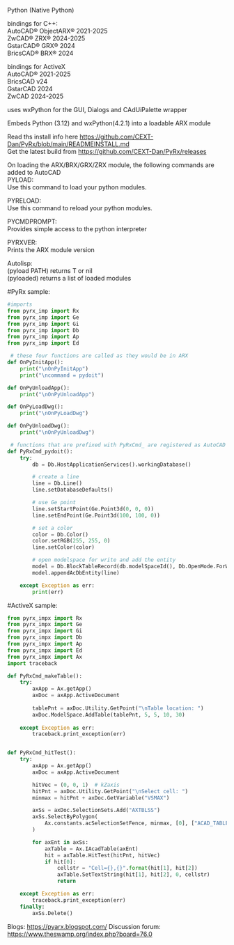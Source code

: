 Python (Native Python)<br/>

bindings for C++: <br/>
AutoCAD®    ObjectARX®  2021-2025<br/>
ZwCAD®      ZRX®        2024-2025<br/>
GstarCAD®   GRX®        2024<br/>
BricsCAD®   BRX®        2024<br/>

bindings for ActiveX <br/>
AutoCAD®    2021-2025<br/>
BricsCAD    v24<br/>
GstarCAD    2024<br/>
ZwCAD       2024-2025<br/>

uses wxPython for the GUI, Dialogs and CAdUiPalette wrapper

Embeds Python (3.12) and wxPython(4.2.1) into a loadable ARX module

Read ths install info here https://github.com/CEXT-Dan/PyRx/blob/main/READMEINSTALL.md<br/>
Get the latest build from https://github.com/CEXT-Dan/PyRx/releases

On loading the ARX/BRX/GRX/ZRX module, the following commands are added to AutoCAD<br/>
PYLOAD:<br/> 
Use this command to load your python modules.<br/>

PYRELOAD:<br/>
Use this command to reload your python modules.<br/>

PYCMDPROMPT:<br/>
Provides simple access to the python interpreter <br/>

PYRXVER:<br/>
Prints the ARX module version<br/>

Autolisp:<br/>
(pyload PATH) returns  T or nil<br/>
(pyloaded) returns a list of loaded modules<br/>


#PyRx sample:

```Python
#imports 
from pyrx_imp import Rx
from pyrx_imp import Ge
from pyrx_imp import Gi
from pyrx_imp import Db
from pyrx_imp import Ap
from pyrx_imp import Ed

 # these four functions are called as they would be in ARX
def OnPyInitApp():
    print("\nOnPyInitApp")
    print("\ncommand = pydoit")

def OnPyUnloadApp():
    print("\nOnPyUnloadApp")

def OnPyLoadDwg():
    print("\nOnPyLoadDwg")

def OnPyUnloadDwg():
    print("\nOnPyUnloadDwg")

 # functions that are prefixed with PyRxCmd_ are registered as AutoCAD commands
def PyRxCmd_pydoit():
    try:
        db = Db.HostApplicationServices().workingDatabase()

        # create a line
        line = Db.Line()
        line.setDatabaseDefaults()

        # use Ge point
        line.setStartPoint(Ge.Point3d(0, 0, 0))
        line.setEndPoint(Ge.Point3d(100, 100, 0))

        # set a color
        color = Db.Color()
        color.setRGB(255, 255, 0)
        line.setColor(color)

        # open modelspace for write and add the entity
        model = Db.BlockTableRecord(db.modelSpaceId(), Db.OpenMode.ForWrite)
        model.appendAcDbEntity(line)

    except Exception as err:
        print(err)
```	

#ActiveX sample:

```Python
from pyrx_impx import Rx
from pyrx_impx import Ge
from pyrx_impx import Gi
from pyrx_impx import Db
from pyrx_impx import Ap
from pyrx_impx import Ed
from pyrx_impx import Ax
import traceback

def PyRxCmd_makeTable():
    try:
        axApp = Ax.getApp()
        axDoc = axApp.ActiveDocument
        
        tablePnt = axDoc.Utility.GetPoint("\nTable location: ")
        axDoc.ModelSpace.AddTable(tablePnt, 5, 5, 10, 30)
        
    except Exception as err:
        traceback.print_exception(err)


def PyRxCmd_hitTest():
    try:
        axApp = Ax.getApp()
        axDoc = axApp.ActiveDocument

        hitVec = (0, 0, 1)  # kZaxis
        hitPnt = axDoc.Utility.GetPoint("\nSelect cell: ")
        minmax = hitPnt + axDoc.GetVariable("VSMAX")

        axSs = axDoc.SelectionSets.Add("AXTBLSS")
        axSs.SelectByPolygon(
            Ax.constants.acSelectionSetFence, minmax, [0], ["ACAD_TABLE"]
        )

        for axEnt in axSs:
            axTable = Ax.IAcadTable(axEnt)
            hit = axTable.HitTest(hitPnt, hitVec)
            if hit[0]:
                cellstr = "Cell={},{}".format(hit[1], hit[2])
                axTable.SetTextString(hit[1], hit[2], 0, cellstr)
                return

    except Exception as err:
        traceback.print_exception(err)
    finally:
        axSs.Delete()
```

Blogs: https://pyarx.blogspot.com/
Discussion forum:  https://www.theswamp.org/index.php?board=76.0
